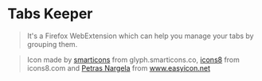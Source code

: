 # Tabs Keeper

> It's a Firefox WebExtension which can help you manage your tabs by grouping them.

> Icon made by [smarticons](http://glyph.smarticons.co/) from glyph.smarticons.co, [icons8](http://icons8.com/) from icons8.com and [Petras Nargela](http://www.easyicon.net/) from www.easyicon.net